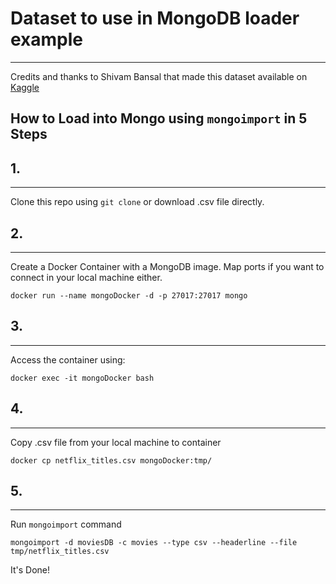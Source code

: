 # Dataset to use in MongoDB loader example
---

Credits and thanks to Shivam Bansal that made this dataset available on [Kaggle](https://www.kaggle.com/datasets/shivamb/netflix-shows)

## How to Load into Mongo using `mongoimport` in 5 Steps

## 1.
---

Clone this repo using `git clone` or download .csv file directly.

## 2.
---

Create a Docker Container with a MongoDB image. Map ports if you want to connect in your local machine either.

`docker run --name mongoDocker -d -p 27017:27017 mongo`

## 3.
---

Access the container using:

`docker exec -it mongoDocker bash`

## 4.
---

Copy .csv file from your local machine to container

`docker cp netflix_titles.csv mongoDocker:tmp/`

## 5.
---

Run `mongoimport` command

`mongoimport -d moviesDB -c movies --type csv --headerline --file tmp/netflix_titles.csv`

It's Done!
